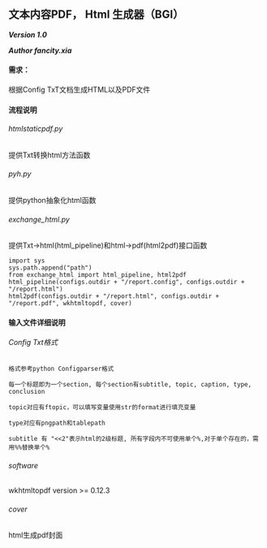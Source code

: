 ## 文本内容PDF， Html 生成器（BGI）

***Version 1.0***

***Author fancity.xia***



#### 需求：

根据Config TxT文档生成HTML以及PDF文件



#### 流程说明

###### htmlstaticpdf.py 

提供Txt转换html方法函数



###### pyh.py

提供python抽象化html函数



###### exchange_html.py

提供Txt->html(html_pipeline)和html->pdf(html2pdf)接口函数



```
import sys
sys.path.append("path")
from exchange_html import html_pipeline, html2pdf
html_pipeline(configs.outdir + "/report.config", configs.outdir + "/report.html")
html2pdf(configs.outdir + "/report.html", configs.outdir + "/report.pdf", wkhtmltopdf, cover)
```



#### 输入文件详细说明

###### Config Txt格式

`格式参考python Configparser格式`

`每一个标题即为一个section, 每个section有subtitle, topic, caption, type, conclusion`

`topic对应有ftopic，可以填写变量使用str的format进行填充变量`

`type对应有pngpath和tablepath`

`subtitle 有 "<<2"表示html的2级标题, 所有字段内不可使用单个%,对于单个存在的，需用%%替换单个%`



###### software

wkhtmltopdf  version >= 0.12.3



###### cover

html生成pdf封面